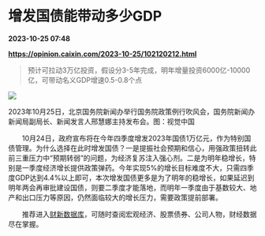 # 增发国债能带动多少GDP

**2023-10-25 07:48**

**https://opinion.caixin.com/2023-10-25/102120212.html**

> 预计可拉动3万亿投资，假设分3-5年完成，明年增量投资6000亿-10000亿，可带动名义GDP增速0.5-0.8个点

  

![](https://img.caixin.com/2023-10-25/169821957172668_840_560.jpg)

2023年10月25日，北京国务院新闻办举行国务院政策例行吹风会，国务院新闻办新闻局副局长、新闻发言人邢慧娜主持发布会。图：视觉中国

  

　　10月24日，政府宣布将在今年四季度增发2023年国债1万亿元，作为特别国债管理。为什么选择在此时增发国债？一是提振社会预期和信心，用强政策扭转此前三重压力中“预期转弱”的问题，为经济复苏注入强心剂。二是为明年稳增长，特别是一季度经济增长提供政策弹药。今年实现5%的增长目标难度不大，只需四季度GDP达到4.4%以上即可，本次增发国债更多是为了明年的稳增长，如果延迟到明年两会再审批建设国债，则要二季度才能落地，而明年一季度由于基数较大、地产和出口压力等原因，仍然面临较大的增长压力，需要政策提前部署。

　　推荐进入[财新数据库](https://cxdata.caixin.com/index)，可随时查阅宏观经济、股票债券、公司人物，财经数据尽在掌握。